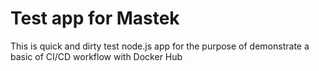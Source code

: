 # Test app for Mastek 
This is quick and dirty test node.js app for the purpose of demonstrate a basic of CI/CD workflow with Docker Hub
